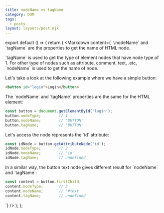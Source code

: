 ```yaml
---
title: nodeName vs tagName
category: DOM
tags:
  - posts
layout: layouts/post.njk
---
```


export default () => {
    return (
<Markdown
    content={`
\`nodeName\` and \`tagName\` are the properties to get the name of HTML node.

\`tagName\` is used to get the type of element nodes that have node type of 1. For other type of nodes such as attribute, comment, text, .etc, 
\`nodeName\` is used to get the name of node.

Let's take a look at the following example where we have a simple button:

~~~ html
<button id="login">Login</button>
~~~

The \`nodeName\` and \`tagName\` properties are the same for the HTML element:

~~~ javascript
const button = document.getElementById('login');
button.nodeType;        // 1
button.nodeName;        // 'BUTTON'
button.tagName;         // 'BUTTON'
~~~

Let's access the node represents the \`id\` attribute:

~~~ javascript
const idNode = button.getAttributeNode('id');
idNode.nodeType;        // 2
idNode.nodeName;        // 'id'
idNode.tagName;         // undefined
~~~

In a similar way, the button text node gives different result for \`nodeName\` and \`tagName\`:

~~~ javascript
const content = button.firstChild;
content.nodeType;       // 3
content.nodeName;       // '#text'
content.tagName;        // undefined
~~~
`}
/>
    );
};
